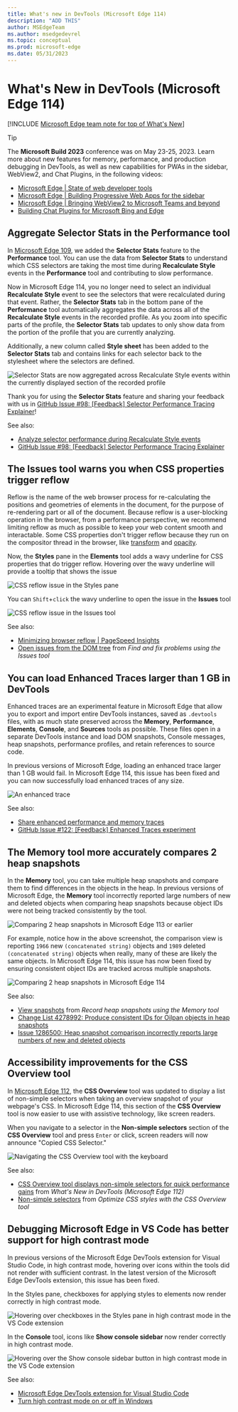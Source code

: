 ```yaml
---
title: What's new in DevTools (Microsoft Edge 114)
description: "ADD THIS"
author: MSEdgeTeam
ms.author: msedgedevrel
ms.topic: conceptual
ms.prod: microsoft-edge
ms.date: 05/31/2023
---
```

# What's New in DevTools (Microsoft Edge 114)

[!INCLUDE [Microsoft Edge team note for top of What's New](../../includes/edge-whats-new-note.md)]

> [!TIP]
> The **Microsoft Build 2023** conference was on May 23-25, 2023.  Learn more about new features for memory, performance, and production debugging in DevTools, as well as new capabilities for PWAs in the sidebar, WebView2, and Chat Plugins, in the following videos:
> * [Microsoft Edge | State of web developer tools](https://www.youtube.com/watch?v=yDFmQNu3TSg&list=PL4z1-7pjJU6zJT3PBQ4mTbNg2wtX7Lt52)
> * [Microsoft Edge | Building Progressive Web Apps for the sidebar](https://www.youtube.com/watch?v=9u8lRzRUayw&list=PL4z1-7pjJU6zJT3PBQ4mTbNg2wtX7Lt52)
> * [Microsoft Edge | Bringing WebView2 to Microsoft Teams and beyond](https://www.youtube.com/watch?v=s3tDUvaoCP4&list=PL4z1-7pjJU6zJT3PBQ4mTbNg2wtX7Lt52)
> * [Building Chat Plugins for Microsoft Bing and Edge](https://www.youtube.com/watch?v=Q-5M7EYjl6U&list=PL4z1-7pjJU6zJT3PBQ4mTbNg2wtX7Lt52)


<!-- ====================================================================== -->
## Aggregate Selector Stats in the Performance tool 

<!-- Subtitle: Instead of selecting individual Recalculate Style events when recording a profile, the Selector Stats tab now aggregates data across all Recalculate Style events-->

<!-- Reviewer: Gavin Xu -->

In [Microsoft Edge 109](../01/devtools-109.md#debug-long-running-recalculate-style-events-with-new-selector-stats), we added the **Selector Stats** feature to the **Performance** tool. You can use the data from **Selector Stats** to understand which CSS selectors are taking the most time during **Recalculate Style** events in the **Performance** tool and contributing to slow performance.

Now in Microsoft Edge 114, you no longer need to select an individual **Recalculate Style** event to see the selectors that were recalculated during that event. Rather, the **Selector Stats** tab in the bottom pane of the **Performance** tool automatically aggregates the data across all of the **Recalculate Style** events in the recorded profile. As you zoom into specific parts of the profile, the **Selector Stats** tab updates to only show data from the portion of the profile that you are currently analyzing. 

Additionally, a new column called **Style sheet** has been added to the **Selector Stats** tab and contains links for each selector back to the stylesheet where the selectors are defined. 

![Selector Stats are now aggregated across Recalculate Style events within the currently displayed section of the recorded profile](./devtools-114-images/aggregate-selector-stats.png)

<!-- todo
1. Open Devtools and navigate to the performance tool
2. Hit the capture settings button
3. Check the box at the top that says "Enable advanced rendering instrumentation (slow)"
4. Click on a purple "Recalculate style" box
5. Click on the Selector stats button on the bar below
-->

Thank you for using the **Selector Stats** feature and sharing your feedback with us in [GitHub Issue #98: \[Feedback\] Selector Performance Tracing Explainer](https://github.com/MicrosoftEdge/DevTools/issues/98)!

See also:
* [Analyze selector performance during Recalculate Style events](../../../evaluate-performance/selector-stats.md)
* [GitHub Issue #98: \[Feedback\] Selector Performance Tracing Explainer](https://github.com/MicrosoftEdge/DevTools/issues/98)

<!-- ====================================================================== -->
## The Issues tool warns you when CSS properties trigger reflow 

<!-- Subtitle: Reflow is when the browser re-calculates the positions and geometries of elements in the page and is user-blocking so limit reflow as much as possible for better performance.-->

<!-- Reviewer: Vidal Guillermo Diazleal Ortega -->

Reflow is the name of the web browser process for re-calculating the positions and geometries of elements in the document, for the purpose of re-rendering part or all of the document. Because reflow is a user-blocking operation in the browser, from a performance perspective, we recommend limiting reflow as much as possible to keep your web content smooth and interactable. Some CSS properties don't trigger reflow because they run on the compositor thread in the browser, like [transform](https://developer.mozilla.org/docs/Web/CSS/transform) and [opacity](https://developer.mozilla.org/docs/Web/CSS/opacity).

Now, the **Styles** pane in the **Elements** tool adds a wavy underline for CSS properties that do trigger reflow.  Hovering over the wavy underline will provide a tooltip that shows the issue

![CSS reflow issue in the Styles pane](./devtools-114-images/css-reflow-issue-styles-pane.png)

You can `Shift`+`click` the wavy underline to open the issue in the **Issues** tool

![CSS reflow issue in the Issues tool](./devtools-114-images/css-reflow-issue-issues-tool.png)

<!-- todo
1. Navigate to https://www.w3schools.com/css/css3_animations.asp
1. Select the animated div in the Elements tool
1. Scroll down in the Styles pane until you see the animation CSS: 0%
1. Hover over the wavy underline to see the issue tooltip
1. Right click and select "View issues" to open the Issues tool
1. Ensure that in the Issues tool, Tips are also being displayed
-->

See also:
* [Minimizing browser reflow | PageSpeed Insights](https://developers.google.com/speed/docs/insights/browser-reflow)
* [Open issues from the DOM tree](../../../issues/index.md#open-issues-from-the-dom-tree) from *Find and fix problems using the Issues tool*

<!-- ====================================================================== -->
## You can load Enhanced Traces larger than 1 GB in DevTools 

<!-- Subtitle: In previous versions of Microsoft Edge, loading enhanced traces larger than 1 GB would produce an error. In Microsoft Edge 114, this issue has been fixed. -->

<!-- Reviewer: Rob Paveza -->

Enhanced traces are an experimental feature in Microsoft Edge that allow you to export and import entire DevTools instances, saved as `.devtools` files, with as much state preserved across the **Memory**, **Performance**, **Elements**, **Console**, and **Sources** tools as possible.  These files open in a separate DevTools instance and load DOM snapshots, Console messages, heap snapshots, performance profiles, and retain references to source code.

In previous versions of Microsoft Edge, loading an enhanced trace larger than 1 GB would fail. In Microsoft Edge 114, this issue has been fixed and you can now successfully load enhanced traces of any size.

![An enhanced trace](./devtools-114-images/enhanced-trace-1gb.png)

<!-- todo
1. Import the .devtools file I sent you when we were working on the last What's New in the Memory tool
1. Expand some object until you get a more full retaining path in the bottom pane
1. Take a screenshot
-->

See also:
* [Share enhanced performance and memory traces](../../../experimental-features/share-traces.md)
* [GitHub Issue #122: \[Feedback\] Enhanced Traces experiment](https://github.com/MicrosoftEdge/DevTools/issues/122)

<!-- ====================================================================== -->
## The Memory tool more accurately compares 2 heap snapshots

<!-- Subtitle: In previous versions of Microsoft Edge, the Memory tool incorrectly reported lots of new and deleted objects when comparing 2 heap snapshots. This issue has now been fixed.-->

<!-- Reviewer: Seth Brenith -->

In the **Memory** tool, you can take multiple heap snapshots and compare them to find differences in the objects in the heap.  In previous versions of Microsoft Edge, the **Memory** tool incorrectly reported large numbers of new and deleted objects when comparing heap snapshots because object IDs were not being tracked consistently by the tool.

![Comparing 2 heap snapshots in Microsoft Edge 113 or earlier](./devtools-114-images/snapshot-comparison-113.png)

For example, notice how in the above screenshot, the comparison view is reporting `1966` new `(concatenated string)` objects and `1989` deleted `(concatenated string)` objects when really, many of these are likely the same objects.  In Microsoft Edge 114, this issue has now been fixed by ensuring consistent object IDs are tracked across multiple snapshots.

![Comparing 2 heap snapshots in Microsoft Edge 114](./devtools-114-images/snapshot-comparison-114.png)

<!-- todo
1. Navigate to https://www.youtube.com/
1. Open DevTools > Memory
1. Take a heap snapshot
1. Refresh the page
1. Take another heap snapshot
1. Select the Summary dropdown and select comparison and now compare the 2 heap snapshots you took
-->

See also:
* [View snapshots](../../../memory-problems/heap-snapshots.md#view-snapshots) from _Record heap snapshots using the Memory tool_
* [Change List 4278992: Produce consistent IDs for Oilpan objects in heap snapshots](https://chromium-review.googlesource.com/c/v8/v8/+/4278992)
* [Issue 1286500: Heap snapshot comparison incorrectly reports large numbers of new and deleted objects](https://bugs.chromium.org/p/chromium/issues/detail?id=1286500)

<!-- ====================================================================== -->
## Accessibility improvements for the CSS Overview tool 

<!-- Subtitle: The CSS Overview tool is now easier to use with assistive technology, like screen readers. -->

<!-- Reviewer: Yanling Wang -->

In [Microsoft Edge 112](../04/devtools-112.md#css-overview-tool-displays-non-simple-selectors-for-quick-performance-gains), the **CSS Overview** tool was updated to display a list of non-simple selectors when taking an overview snapshot of your webpage's CSS.  In Microsoft Edge 114, this section of the **CSS Overview** tool is now easier to use with assistive technology, like screen readers.

When you navigate to a selector in the **Non-simple selectors** section of the **CSS Overview** tool and press `Enter` or click, screen readers will now announce "Copied CSS Selector."

![Navigating the CSS Overview tool with the keyboard](./devtools-114-images/non-simple-selectors-css-overview-a11y.png)

<!-- todo
1. Open the Edge Canary browser.
2. Open Devtools using 'Ctrl+Shift+ I' or (Settings and more -> More tools -> Developer tools).
3. Navigate to 'CSS selector overview' tab item and invoke it.
4. Navigate to ‘capture overview’ button and invoke it. 
5. Navigate and invoke the ‘Non-simple selectors’ menu item in the left navigation. 
6. Navigate to the list items present under ‘Non-simple selectors’ heading and hit enter and listen to the Screen reader announcement.  
-->

See also:
* [CSS Overview tool displays non-simple selectors for quick performance gains](../04/devtools-112.md#css-overview-tool-displays-non-simple-selectors-for-quick-performance-gains) from _What's New in DevTools (Microsoft Edge 112)_
* [Non-simple selectors](../../../css/css-overview-tool.md#non-simple-selectors) from _Optimize CSS styles with the CSS Overview tool_

<!-- ====================================================================== -->
## Debugging Microsoft Edge in VS Code has better support for high contrast mode 

<!-- Subtitle: Hovering over icons in high contrast mode in the VS Code extension now renders with sufficient contrast.-->

<!-- Reviewer: Vidal Guillermo Diazleal Ortega -->

In previous versions of the Microsoft Edge DevTools extension for Visual Studio Code, in high contrast mode, hovering over icons within the tools did not render with sufficient contrast.  In the latest version of the Microsoft Edge DevTools extension, this issue has been fixed.

In the Styles pane, checkboxes for applying styles to elements now render correctly in high contrast mode.

![Hovering over checkboxes in the Styles pane in high contrast mode in the VS Code extension](./devtools-114-images/vs-code-hc-mode-styles-pane.png)

In the **Console** tool, icons like **Show console sidebar** now render correctly in high contrast mode.

![Hovering over the Show console sidebar button in high contrast mode in the VS Code extension](./devtools-114-images/vs-code-hc-mode-console-tool.png)

<!-- todo

Prerequisites:
 1. Install 'Visual Studio Code' application.
 2. Add 'Microsoft edge' file in vs code.
 3. Turn on Windows High contrast theme (Settings->Accessibility->High Contrast->Turn on High 4. Contrast->Select High Contrast Aquatic)

Steps: 
1. Launch VS code application and launch an instance.
2. Navigate and invoke 'Elements' tab item and invoke it.
3. Navigate to 'Styles' tab item and invoke it.
4. Hover over the checkboxes for individual style rules
1. Switch to the Console and hover over the Show console sidebar icon
-->

See also:
* [Microsoft Edge DevTools extension for Visual Studio Code](../../../../visual-studio-code/microsoft-edge-devtools-extension.md)
* [Turn high contrast mode on or off in Windows](https://support.microsoft.com/windows/turn-high-contrast-mode-on-or-off-in-windows-909e9d89-a0f9-a3a9-b993-7a6dcee85025)